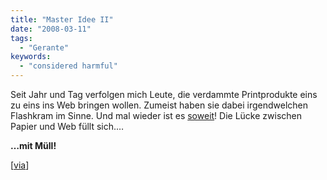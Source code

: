 ```yaml
---
title: "Master Idee II"
date: "2008-03-11"
tags:
  - "Gerante"
keywords:
  - "considered harmful"
---
```


Seit Jahr und Tag verfolgen mich Leute, die verdammte Printprodukte eins zu eins ins Web bringen wollen. Zumeist haben sie dabei irgendwelchen Flashkram im Sinne. Und mal wieder ist es [soweit](http://issuu.com/)! Die Lücke zwischen Papier und Web füllt sich.…

**…mit Müll!**

\[[via](http://www.werbeblogger.de/2008/03/11/issuu-print-publikationen-fuer-webjunkies/)\]
